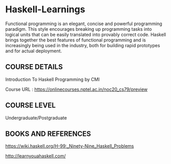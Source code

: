 # Haskell-Learnings
Functional programming is an elegant, concise and powerful programming paradigm. This style encourages breaking up programming tasks into logical units that can be easily translated into provably correct code. Haskell brings together the best features of functional programming and is increasingly being used in the industry, both for building rapid prototypes and for actual deployment. 

## COURSE DETAILS

Introduction To Haskell Programming by CMI

Course URL : https://onlinecourses.nptel.ac.in/noc20_cs79/preview

## COURSE LEVEL

Undergraduate/Postgraduate


## BOOKS AND REFERENCES
https://wiki.haskell.org/H-99:_Ninety-Nine_Haskell_Problems

http://learnyouahaskell.com/
